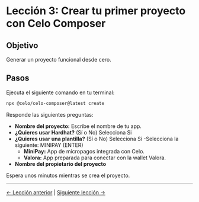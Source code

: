 # Lección 3: Crear tu primer proyecto con Celo Composer

## Objetivo
Generar un proyecto funcional desde cero.

## Pasos

Ejecuta el siguiente comando en tu terminal:

```bash
npx @celo/celo-composer@latest create
```

Responde las siguientes preguntas:

- **Nombre del proyecto:** Escribe el nombre de tu app.
- **¿Quieres usar Hardhat?** (Sí o No) Selecciona Si
- **¿Quieres usar una plantilla?** (Sí o No) Selecciona Si
  -Selecciona la siguiente: MINIPAY (ENTER)
    - **MiniPay:** App de micropagos integrada con Celo.
    - **Valora:** App preparada para conectar con la wallet Valora.
- **Nombre del propietario del proyecto**

Espera unos minutos mientras se crea el proyecto.

---
[← Lección anterior](02-instalacion.md) | [Siguiente lección →](04-preparar-el-entorno.md) 